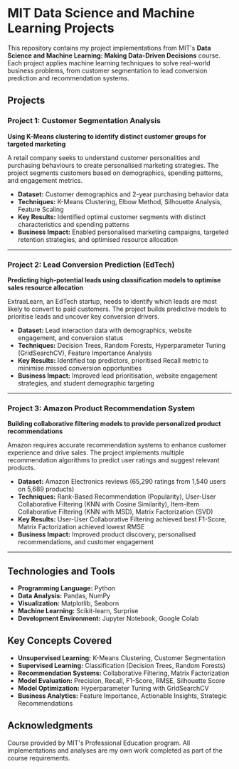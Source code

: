 # MIT Data Science and Machine Learning Projects

This repository contains my project implementations from MIT's **Data Science and Machine Learning: Making Data-Driven Decisions** course. Each project applies machine learning techniques to solve real-world business problems, from customer segmentation to lead conversion prediction and recommendation systems.

## Projects

### Project 1: Customer Segmentation Analysis
**Using K-Means clustering to identify distinct customer groups for targeted marketing**

A retail company seeks to understand customer personalities and purchasing behaviours to create personalised marketing strategies. The project segments customers based on demographics, spending patterns, and engagement metrics.

- **Dataset:** Customer demographics and 2-year purchasing behavior data
- **Techniques:** K-Means Clustering, Elbow Method, Silhouette Analysis, Feature Scaling
- **Key Results:** Identified optimal customer segments with distinct characteristics and spending patterns
- **Business Impact:** Enabled personalised marketing campaigns, targeted retention strategies, and optimised resource allocation

---

### Project 2: Lead Conversion Prediction (EdTech)
**Predicting high-potential leads using classification models to optimise sales resource allocation**

ExtraaLearn, an EdTech startup, needs to identify which leads are most likely to convert to paid customers. The project builds predictive models to prioritise leads and uncover key conversion drivers.

- **Dataset:** Lead interaction data with demographics, website engagement, and conversion status
- **Techniques:** Decision Trees, Random Forests, Hyperparameter Tuning (GridSearchCV), Feature Importance Analysis
- **Key Results:** Identified top predictors, prioritised Recall metric to minimise missed conversion opportunities
- **Business Impact:** Improved lead prioritisation, website engagement strategies, and student demographic targeting

---

### Project 3: Amazon Product Recommendation System
**Building collaborative filtering models to provide personalized product recommendations**

Amazon requires accurate recommendation systems to enhance customer experience and drive sales. The project implements multiple recommendation algorithms to predict user ratings and suggest relevant products.

- **Dataset:** Amazon Electronics reviews (65,290 ratings from 1,540 users on 5,689 products)
- **Techniques:** Rank-Based Recommendation (Popularity), User-User Collaborative Filtering (KNN with Cosine Similarity), Item-Item Collaborative Filtering (KNN with MSD), Matrix Factorization (SVD)
- **Key Results:** User-User Collaborative Filtering achieved best F1-Score, Matrix Factorization achieved lowest RMSE
- **Business Impact:** Improved product discovery, personalised recommendations, and customer engagement

---

## Technologies and Tools

- **Programming Language:** Python
- **Data Analysis:** Pandas, NumPy
- **Visualization:** Matplotlib, Seaborn
- **Machine Learning:** Scikit-learn, Surprise
- **Development Environment:** Jupyter Notebook, Google Colab

## Key Concepts Covered

- **Unsupervised Learning:** K-Means Clustering, Customer Segmentation
- **Supervised Learning:** Classification (Decision Trees, Random Forests)
- **Recommendation Systems:** Collaborative Filtering, Matrix Factorization
- **Model Evaluation:** Precision, Recall, F1-Score, RMSE, Silhouette Score
- **Model Optimization:** Hyperparameter Tuning with GridSearchCV
- **Business Analytics:** Feature Importance, Actionable Insights, Strategic Recommendations


## Acknowledgments

Course provided by MIT's Professional Education program. All implementations and analyses are my own work completed as part of the course requirements.
